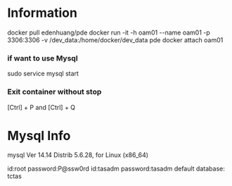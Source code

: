 # Information
docker pull edenhuang/pde
docker run -it -h oam01 --name oam01 -p 3306:3306 -v /dev_data:/home/docker/dev_data  pde
docker attach oam01

### if want to use Mysql
sudo service mysql start
### Exit container without stop
[Ctrl] + P and [Ctrl] + Q

# Mysql Info
mysql  Ver 14.14 Distrib 5.6.28, for Linux (x86_64)

id:root password:P@ssw0rd
id:tasadm password:tasadm
default database: tctas
